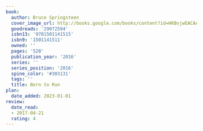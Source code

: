 ```yaml
---
book:
  author: Bruce Springsteen
  cover_image_url: http://books.google.com/books/content?id=HKBvjwEACAAJ&printsec=frontcover&img=1&zoom=1&source=gbs_api
  goodreads: '29072594'
  isbn13: '9781501141515'
  isbn9: '1501141511'
  owned: ''
  pages: '528'
  publication_year: '2016'
  series: ''
  series_position: '2016'
  spine_color: '#303131'
  tags: ''
  title: Born to Run
plan:
  date_added: 2023-01-01
review:
  date_read:
  - 2017-04-21
  rating: 4
---
```

